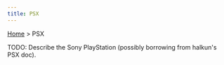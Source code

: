 ```yaml
---
title: PSX
---
```


[Home](Main%20Page.md) > PSX

TODO: Describe the Sony PlayStation (possibly borrowing from halkun's
PSX doc).
